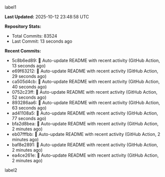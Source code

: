 
label1 
<!-- ACTIVITY_START -->
**Last Updated:** 2025-10-12 23:48:58 UTC

**Repository Stats:**
- Total Commits: 83524
- Last Commit: 13 seconds ago

**Recent Commits:**
- 5c8b6ed89: 🤖 Auto-update README with recent activity (GitHub Action, 13 seconds ago)
- e69f63212: 🤖 Auto-update README with recent activity (GitHub Action, 29 seconds ago)
- ca505d4cb: 🤖 Auto-update README with recent activity (GitHub Action, 40 seconds ago)
- 0752c23ff: 🤖 Auto-update README with recent activity (GitHub Action, 52 seconds ago)
- 893286aa6: 🤖 Auto-update README with recent activity (GitHub Action, 63 seconds ago)
- ad41108a5: 🤖 Auto-update README with recent activity (GitHub Action, 77 seconds ago)
- bfa2d8bea: 🤖 Auto-update README with recent activity (GitHub Action, 2 minutes ago)
- eb07fffbb: 🤖 Auto-update README with recent activity (GitHub Action, 2 minutes ago)
- baf8e2891: 🤖 Auto-update README with recent activity (GitHub Action, 2 minutes ago)
- ea4ce261e: 🤖 Auto-update README with recent activity (GitHub Action, 2 minutes ago)
<!-- ACTIVITY_END -->

label2
